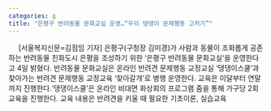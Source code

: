 ```yaml
---
categories: g
title: "은평구 반려동물 문화교실 운영…“우리 댕댕이 문제행동 고치기”"
---
```

&nbsp;&nbsp;&nbsp;&nbsp; [서울복지신문=김점임 기자] 은평구(구청장 김미경)가 사람과 동물이 조화롭게 공존하는 반려동물 친화도시 은평을 조성하기 위한 ‘은평구 반려동물 문화교실‘을 운영한다고 4일 밝혔다. 반려동물 문화교실은 온라인 반려견 문제행동 교정교실 ‘댕댕이스쿨’과 찾아가는 반려견 문제행동 교정교육 ‘찾아갈개’로 병행 운영한다. 교육은 이달부터 연말까지 진행한다.‘댕댕이스쿨’은 온라인 비대면 화상회의 프로그램 줌을 통해 가구당 2회 교육을 진행한다. 교육 내용은 반려견을 키울 때 필요한 기초이론, 실습교육